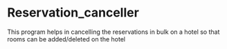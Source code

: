 # Reservation_canceller
This program helps in cancelling the reservations in bulk on a hotel so that rooms can be added/deleted on the hotel

